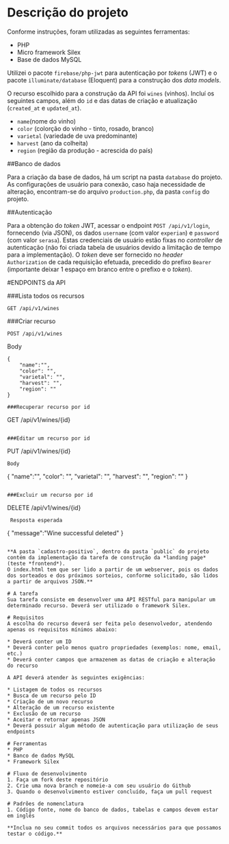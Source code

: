 # Descrição do projeto

Conforme instruções, foram utilizadas as seguintes ferramentas:

* PHP
* Micro framework Silex
* Base de dados MySQL

Utilizei o pacote `firebase/php-jwt` para autenticação por *tokens* (JWT) e o pacote `illuminate/database` (Eloquent) para a construção dos *data models*.

O recurso escolhido para a construção da API foi `wines` (vinhos).
Incluí os seguintes campos, além do `id` e das datas de criação e atualização (`created_at` e `updated_at`).

* `name`(nome do vinho)
* `color` (colorção do vinho - tinto, rosado, branco)
* `varietal` (variedade de uva predominante)
* `harvest` (ano da colheita)
* `region` (região da produção - acrescida do país)

##Banco de dados

Para a criação da base de dados, há um script na pasta `database` do projeto. As configurações de usuário para conexão, caso haja necessidade de alteração, encontram-se do arquivo `production.php`, da pasta `config` do projeto.

##Autenticação

Para a obtenção do *token* JWT, acessar o endpoint `POST /api/v1/login`, fornecendo (via JSON), os dados `username` (com valor `experian`) e `password` (com valor `serasa`). Estas credenciais de usuário estão fixas no *controller* de autenticação (não foi criada tabela de usuários devido a limitação de tempo para a implementação).
O *token* deve ser fornecido no *header* `Authorization` de cada requisição efetuada, precedido do prefixo `Bearer ` (importante deixar 1 espaço em branco entre o prefixo e o *token*).
 
#ENDPOINTS da API

###Lista todos os recursos

```
GET /api/v1/wines
```
 
###Criar recurso

```
POST /api/v1/wines
```
Body
```
{
    "name":"", 
    "color": "", 
    "varietal": "", 
    "harvest": "", 
    "region": ""
}
 
###Recuperar recurso por id

```
GET /api/v1/wines/{id}
```
   
###Editar um recurso por id

```
PUT /api/v1/wines/{id}
```
Body
```
{
    "name":"", 
    "color": "", 
    "varietal": "", 
    "harvest": "", 
    "region": ""
}
```
  
###Excluir um recurso por id

```
DELETE /api/v1/wines/{id}
```  
 Resposta esperada
```
{ "message":"Wine successful deleted" }
```

**A pasta `cadastro-positivo`, dentro da pasta `public` do projeto contém da implementação da tarefa de construção da *landing page* (teste *frontend*).
O index.html tem que ser lido a partir de um webserver, pois os dados dos sorteados e dos próximos sorteios, conforme solicitado, são lidos a partir de arquivos JSON.**

# A tarefa
Sua tarefa consiste em desenvolver uma API RESTful para manipular um determinado recurso. Deverá ser utilizado o framework Silex.

# Requisitos
A escolha do recurso deverá ser feita pelo desenvolvedor, atendendo apenas os requisitos mínimos abaixo:

* Deverá conter um ID
* Deverá conter pelo menos quatro propriedades (exemplos: nome, email, etc.)
* Deverá conter campos que armazenem as datas de criação e alteração do recurso

A API deverá atender às seguintes exigências:

* Listagem de todos os recursos
* Busca de um recurso pelo ID
* Criação de um novo recurso
* Alteração de um recurso existente
* Exclusão de um recurso
* Aceitar e retornar apenas JSON
* Deverá possuir algum método de autenticação para utilização de seus endpoints

# Ferramentas
* PHP
* Banco de dados MySQL
* Framework Silex

# Fluxo de desenvolvimento
1. Faça um fork deste repositório
2. Crie uma nova branch e nomeie-a com seu usuário do Github
3. Quando o desenvolvimento estiver concluído, faça um pull request

# Padrões de nomenclatura
1. Código fonte, nome do banco de dados, tabelas e campos devem estar em inglês

**Inclua no seu commit todos os arquivos necessários para que possamos testar o código.**
